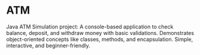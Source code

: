 # ATM
Java ATM Simulation project: A console-based application to check balance, deposit, and withdraw money with basic validations. Demonstrates object-oriented concepts like classes, methods, and encapsulation. Simple, interactive, and beginner-friendly.
